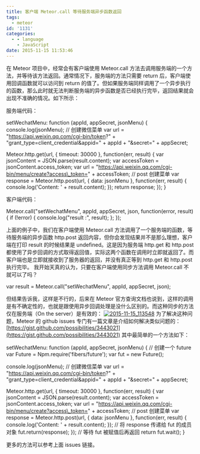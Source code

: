 ```yaml
---
title: 客户端 Meteor.call 等待服务端异步函数返回
tags:
  - meteor
id: '1131'
categories:
  - - language
    - JavaScript
date: 2015-11-15 11:53:46
---
```


在 Meteor 项目中，经常会有客户端使用 Meteor.call 方法去调用服务端的一个方法，并等待该方法返回。通常情况下，服务端的方法只需要 return 后，客户端使用回调函数就可以访问到 return 的值了。但如果服务端同样调用了一个异步执行的函数，那么此时就无法判断服务端的异步函数是否已经执行完毕，返回结果就会出现不准确的情况。如下所示：
<!-- more -->
服务端代码：

setWechatMenu: function (appId, appSecret, jsonMenu) {
console.log(jsonMenu);
// 创建微信菜单
var url = "https://api.weixin.qq.com/cgi-bin/token?" +
      "grant\_type=client\_credential&appid=" +
      appId + "&secret=" + appSecret;

Meteor.http.get(url, { timeout: 30000 }, function(err, result) {
var jsonContent = JSON.parse(result.content);
var accessToken = jsonContent.access\_token;
var url = "https://api.weixin.qq.com/cgi-bin/menu/create?access\_token=" + accessToken;
// post 创建菜单
var response = Meteor.http.post(url, { data: jsonMenu }, function(err, result) {
console.log('Content: ' + result.content);
});
return response;
});
}

客户端代码：

Meteor.call("setWechatMenu", appId, appSecret, json, function(error, result) {
if (!error) {
console.log("result :", result);
};
});

上面的例子中，我们在客户端使用 Meteor.call 方法调用了一个服务端的函数，等待服务端的异步函数 http.post 返回内容，但你会发现结果并不是那么理想，客户端在打印 result 的时候结果是 undefined。这是因为服务端 http.get 和 http.post 都使用了异步回调的方式取得返回值，实际这两个函数在调用时立即就返回了。而客户端也是立即就接收到了服务器的返回，并没有真正等到 http.get 和 http.post 执行完毕。 我开始天真的认为，只要在客户端使用同步方法调用 Meteor.call 不就可以了吗？

var result = Meteor.call("setWechatMenu", appId, appSecret, json);

但结果告诉我，这样是不行的，后来在 Meteor 官方查询文档也说到，这样的调用是有不确定性的，也就是跟使用异步回调处理是没什么区别的。而这种同步的方法仅在服务端（On the server）是有效的： [![2015-11-15_113548](http://www.mycode.net.cn/wp-content/uploads/2015/11/2015-11-15_113548.png)](http://www.mycode.net.cn/wp-content/uploads/2015/11/2015-11-15_113548.png) 为了解决这种问题，Meteor 的 github issues 专门有一篇文章是介绍如何解决类似问题的：[https://gist.github.com/possibilities/3443021](https://gist.github.com/possibilities/3443021) 其中最简单的一个方法如下：

setWechatMenu: function (appId, appSecret, jsonMenu) {
// 创建一个 future
var Future = Npm.require('fibers/future');
var fut = new Future();

console.log(jsonMenu);
// 创建微信菜单
var url = "https://api.weixin.qq.com/cgi-bin/token?" +
      "grant\_type=client\_credential&appid=" +
      appId + "&secret=" + appSecret;

Meteor.http.get(url, { timeout: 30000 }, function(err, result) {
var jsonContent = JSON.parse(result.content);
var accessToken = jsonContent.access\_token;
var url = "https://api.weixin.qq.com/cgi-bin/menu/create?access\_token=" + accessToken;
// post 创建菜单
var response = Meteor.http.post(url, { data: jsonMenu }, function(err, result) {
console.log('Content: ' + result.content);
});
// 将 response 传递给 fut 的成员对象
fut.return(response);
});
// 等待 fut 被赋值后再返回
return fut.wait();
}

更多的方法可以参考上面 issues 链接。